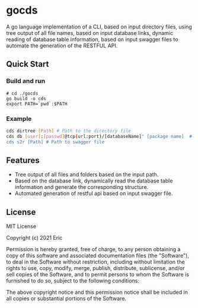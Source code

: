 # gocds
A go language implementation of a CLI, based on input directory files, using tree output of all file names, based on input database links, dynamic reading of database table information, based on input swagger files to automate the generation of the RESTFUL API.

## Quick Start

### Build and run
```shell
# cd ./gocds
go build -o cds
export PATH=`pwd`:$PATH
```

### Example
```sh
cds dirtree [Path] # Path to the directory file
cds db [user]:[passwd]@tcp(url:port)/[databaseName]" [package name]  # [Package name] is the directory where the generated go files will be placed
cds s2r [Path] # Path to swagger file 
```

## Features
- Tree output of all files and folders based on the input path.
- Based on the database link, dynamically read the database table information and generate the corresponding structure.
- Automated generation of restful api based on input swagger file.

## License
MIT License

Copyright (c) 2021 Eric

Permission is hereby granted, free of charge, to any person obtaining a copy
of this software and associated documentation files (the "Software"), to deal
in the Software without restriction, including without limitation the rights
to use, copy, modify, merge, publish, distribute, sublicense, and/or sell
copies of the Software, and to permit persons to whom the Software is
furnished to do so, subject to the following conditions:

The above copyright notice and this permission notice shall be included in all
copies or substantial portions of the Software.

